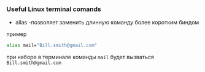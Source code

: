 ### Useful Linux terminal comands

- alias -позволяет заменить длинную команду более коротким биндом

пример

```bash
alias mail="Bill.smith@gmail.com"
```

при наборе в терминале команды `mail` будет вызваться `Bill.smith@gmail.com`
